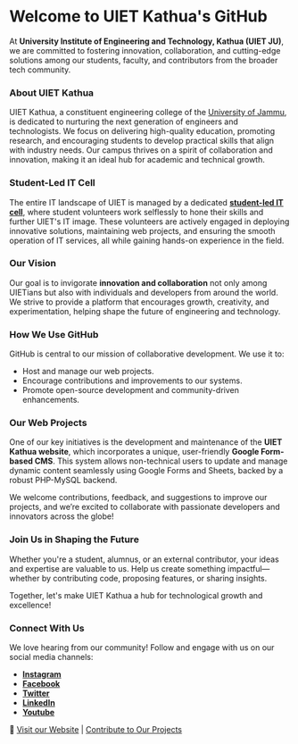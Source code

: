 # Welcome to UIET Kathua's GitHub

At **University Institute of Engineering and Technology, Kathua (UIET JU)**, we are committed to fostering innovation, collaboration, and cutting-edge solutions among our students, faculty, and contributors from the broader tech community.

### About UIET Kathua
UIET Kathua, a constituent engineering college of the [University of Jammu](jammuuniveristy.ac.in), is dedicated to nurturing the next generation of engineers and technologists. We focus on delivering high-quality education, promoting research, and encouraging students to develop practical skills that align with industry needs. Our campus thrives on a spirit of collaboration and innovation, making it an ideal hub for academic and technical growth.

### Student-Led IT Cell
The entire IT landscape of UIET is managed by a dedicated **[student-led IT cell](itcell.uietju@gmail.com)**, where student volunteers work selflessly to hone their skills and further UIET's IT image. These volunteers are actively engaged in deploying innovative solutions, maintaining web projects, and ensuring the smooth operation of IT services, all while gaining hands-on experience in the field.

### Our Vision
Our goal is to invigorate **innovation and collaboration** not only among UIETians but also with individuals and developers from around the world. We strive to provide a platform that encourages growth, creativity, and experimentation, helping shape the future of engineering and technology.

### How We Use GitHub
GitHub is central to our mission of collaborative development. We use it to:
- Host and manage our web projects.
- Encourage contributions and improvements to our systems.
- Promote open-source development and community-driven enhancements.

### Our Web Projects
One of our key initiatives is the development and maintenance of the **UIET Kathua website**, which incorporates a unique, user-friendly **Google Form-based CMS**. This system allows non-technical users to update and manage dynamic content seamlessly using Google Forms and Sheets, backed by a robust PHP-MySQL backend.

We welcome contributions, feedback, and suggestions to improve our projects, and we’re excited to collaborate with passionate developers and innovators across the globe!

### Join Us in Shaping the Future
Whether you're a student, alumnus, or an external contributor, your ideas and expertise are valuable to us. Help us create something impactful—whether by contributing code, proposing features, or sharing insights.

Together, let's make UIET Kathua a hub for technological growth and excellence!

### Connect With Us
We love hearing from our community! Follow and engage with us on our social media channels:
- **[Instagram](https://instagram.com/uietkathua)**
- **[Facebook](https://www.facebook.com/UIETKATHUACAMPUS/)**
- **[Twitter](https://twitter.com/uietkathua)**
- **[LinkedIn](https://www.linkedin.com/company/uiet-kathua/)**
- **[Youtube](https://www.youtube.com/@uietkathua/featured)**

🔗 [Visit our Website](uiet.kathuacampus.in) | [Contribute to Our Projects](https://github.com/UIETJU)
